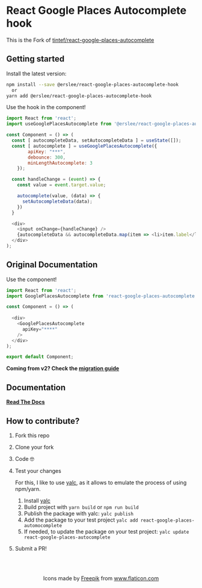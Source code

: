 # React Google Places Autocomplete hook

This is the Fork of <a href="https://github.com/tintef/react-google-places-autocomplete">tintef/react-google-places-autocomplete</a>


## Getting started

Install the latest version:
```sh
npm install --save @erslee/react-google-places-autocomplete-hook
  or
yarn add @erslee/react-google-places-autocomplete-hook
```

Use the hook in the component!
```js
import React from 'react';
import useGooglePlacesAutocomplete from '@erslee/react-google-places-autocomplete-hook';

const Component = () => (
  const [ autocompleteData, setAutocompleteData ] = useState([]);
  const [ autocomplete ] = useGooglePlacesAutocomplete({
		apiKey: "***",
		debounce: 300,
		minLengthAutocomplete: 3
	});

  const handleChange = (event) => {
    const value = event.target.value;

    autocomplete(value, (data) => {
      setAutocompleteData(data);
    })
  }

  <div>
    <input onChange={handleChange} />
    {autocompleteData && autocompleteData.map(item => <li>item.label</li>)}
  </div>
);
```

## Original Documentation

Use the component!
```js
import React from 'react';
import GooglePlacesAutocomplete from 'react-google-places-autocomplete';

const Component = () => (
  
  <div>
    <GooglePlacesAutocomplete
      apiKey="****"
    />
  </div>
);

export default Component;
```

**Coming from v2? Check the [migration guide](https://tintef.github.io/react-google-places-autocomplete/docs/v2-to-v3)**

## Documentation

[**Read The Docs**](https://tintef.github.io/react-google-places-autocomplete)

## How to contribute?

1. Fork this repo
2. Clone your fork
3. Code 🤓
4. Test your changes

    For this, I like to use [yalc](https://github.com/whitecolor/yalc), as it allows to emulate the process of using npm/yarn.

    1. Install [yalc](https://github.com/whitecolor/yalc)
    2. Build project with `yarn build` or `npm run build`
    3. Publish the package with yalc: `yalc publish`
    4. Add the package to your test project `yalc add react-google-places-automocomplete`
    5. If needed, to update the package on your test project: `yalc update react-google-places-autocomplete`


5. Submit a PR!


<br />
<br />
<p align="center">
  Icons made by <a href="https://www.flaticon.com/authors/freepik" title="Freepik">Freepik</a> from <a href="https://www.flaticon.com/" title="Flaticon">www.flaticon.com</a>
</p>